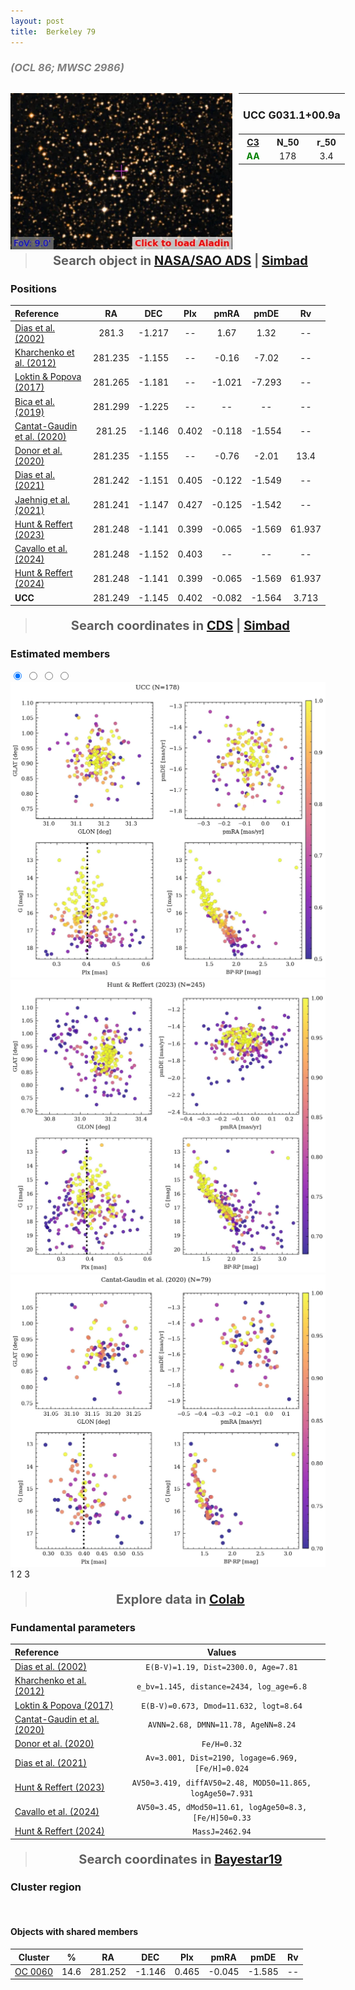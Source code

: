 ```yaml
---
layout: post
title:  Berkeley 79
---
```

<h3><span style="color: #808080;"><i>(OCL 86; MWSC 2986)</i></span></h3><div style="display: flex; justify-content: space-between; width:720px;height:250px">
<div style="text-align: center;">

<!-- Static image + data attributes for FOV and target -->
<img id="aladin_img"
     data-umami-event="aladin_load"
     src="https://raw.githubusercontent.com/ucc23/Q1P/main/plots/berkeley79_aladin.webp"
     alt="Click to load Aladin Lite" 
     style="width:355px;height:250px; cursor: pointer;"
     data-fov="0.113" 
     data-target="281.249 -1.145"/>
<!-- Div to contain Aladin Lite viewer -->
<div id="aladin-lite-div" style="width:355px;height:250px;display:none;"></div>
<!-- Aladin Lite script (will be loaded after the image is clicked) -->
<script src="{{ site.baseurl }}/scripts/aladin_load.js"></script>

</div>
<!-- Left block -->

<table style="width:355px;height:250px;">
  <!-- Row 1 (title) -->
  <tr>
    <td colspan="5"><h3>UCC G031.1+00.9a</h3></td>
  </tr>
  <!-- Row 2 -->
  <tr>
    <th style="text-align: center;"><a href="https://ucc.ar/faq#what-is-the-c3-parameter" title="Combined class">C3</a></th>
    <th style="text-align: center;"><div title="Stars with membership probability >50%">N_50</div></th>
    <th style="text-align: center;"><div title="Radius that contains half the members [arcmin]">r_50</div></th>
  </tr>
  <!-- Row 3 -->
  <tr>
    <td style="text-align: center;"><span style="color: green; font-weight: bold;">A</span><span style="color: green; font-weight: bold;">A</span></td>
    <td style="text-align: center;">178</td>
    <td style="text-align: center;">3.4</td>
  </tr>
</table>
</div>

> <p style="text-align:center; font-weight: bold; font-size:20px">Search object in <a data-umami-event="nasa_search" href="https://ui.adsabs.harvard.edu/search/q=%20collection%3Aastronomy%20body%3A%22Berkeley%2079%22&sort=date%20desc%2C%20bibcode%20desc&p_=0" target="_blank">NASA/SAO ADS</a> | <a data-umami-event="simbad_search" href="https://simbad.cds.unistra.fr/simbad/sim-id-refs?Ident=berkeley79" target="_blank">Simbad</a></p>


### Positions

| Reference    | RA    | DEC   | Plx  | pmRA  | pmDE   |  Rv  |
| :---         | :---: | :---: | :---: | :---: | :---: | :---: |
|[Dias et al. (2002)](https://ui.adsabs.harvard.edu/abs/2002A%26A...389..871D) | 281.3 | -1.217 | -- | 1.67 | 1.32 | -- |
|[Kharchenko et al. (2012)](https://ui.adsabs.harvard.edu/abs/2012A%26A...543A.156K) | 281.235 | -1.155 | -- | -0.16 | -7.02 | -- |
|[Loktin & Popova (2017)](https://ui.adsabs.harvard.edu/abs/2017AstBu..72..257L) | 281.265 | -1.181 | -- | -1.021 | -7.293 | -- |
|[Bica et al. (2019)](https://ui.adsabs.harvard.edu/abs/2019AJ....157...12B) | 281.299 | -1.225 | -- | -- | -- | -- |
|[Cantat-Gaudin et al. (2020)](https://ui.adsabs.harvard.edu/abs/2020A%26A...640A...1C) | 281.25 | -1.146 | 0.402 | -0.118 | -1.554 | -- |
|[Donor et al. (2020)](https://ui.adsabs.harvard.edu/abs/2020AJ....159..199D) | 281.235 | -1.155 | -- | -0.76 | -2.01 | 13.4 |
|[Dias et al. (2021)](https://ui.adsabs.harvard.edu/abs/2021MNRAS.504..356D) | 281.242 | -1.151 | 0.405 | -0.122 | -1.549 | -- |
|[Jaehnig et al. (2021)](https://ui.adsabs.harvard.edu/abs/2021ApJ...923..129J) | 281.241 | -1.147 | 0.427 | -0.125 | -1.542 | -- |
|[Hunt & Reffert (2023)](https://ui.adsabs.harvard.edu/abs/2023A%26A...673A.114H) | 281.248 | -1.141 | 0.399 | -0.065 | -1.569 | 61.937 |
|[Cavallo et al. (2024)](https://ui.adsabs.harvard.edu/abs/2024AJ....167...12C) | 281.248 | -1.152 | 0.403 | -- | -- | -- |
|[Hunt & Reffert (2024)](https://ui.adsabs.harvard.edu/abs/2024A%26A...686A..42H) | 281.248 | -1.141 | 0.399 | -0.065 | -1.569 | 61.937 |
| **UCC** |281.249 | -1.145 | 0.402 | -0.082 | -1.564 | 3.713 |

> <p style="text-align:center; font-weight: bold; font-size:20px">Search coordinates in <a data-umami-event="cds_coord_search" href="https://cdsportal.u-strasbg.fr/?target=281.249,-1.145" target="_blank">CDS</a> | <a data-umami-event="simbad_coord_search" href="https://simbad.cds.unistra.fr/mobile/object_list.html?coord=281.249%20-1.145&output=json&radius=5&userEntry=berkeley79" target="_blank">Simbad</a></p>

### Estimated members

<div class="carousel">
<input type="radio" name="radio-btn" id="slide1" checked>
<input type="radio" name="radio-btn" id="slide1">
<input type="radio" name="radio-btn" id="slide2">
<input type="radio" name="radio-btn" id="slide3">
<div class="slides">
<div class="slide">
<a href="https://raw.githubusercontent.com/ucc23/Q1P/main/plots/UCC/berkeley79.webp" target="_blank">
<img src="https://raw.githubusercontent.com/ucc23/Q1P/main/plots/UCC/berkeley79.webp" alt="Berkeley 79 UCC">
</a>
</div>
<div class="slide">
<a href="https://raw.githubusercontent.com/ucc23/Q1P/main/plots/HUNT23/berkeley79.webp" target="_blank">
<img src="https://raw.githubusercontent.com/ucc23/Q1P/main/plots/HUNT23/berkeley79.webp" alt="Berkeley 79 HUNT23">
</a>
</div>
<div class="slide">
<a href="https://raw.githubusercontent.com/ucc23/Q1P/main/plots/CANTAT20/berkeley79.webp" target="_blank">
<img src="https://raw.githubusercontent.com/ucc23/Q1P/main/plots/CANTAT20/berkeley79.webp" alt="Berkeley 79 CANTAT20">
</a>
</div>
</div>
<div class="indicators">
<label for="slide1">1</label>
<label for="slide2">2</label>
<label for="slide3">3</label>
</div>
</div>


> <p style="text-align:center; font-weight: bold; font-size:20px">Explore data in <a data-umami-event="colab" href="https://colab.research.google.com/github/ucc23/ucc/blob/main/assets/notebook.ipynb" target="_blank">Colab</a></p>


### Fundamental parameters

| Reference |  Values |
| :---      |  :---:  |
| [Dias et al. (2002)](https://ui.adsabs.harvard.edu/abs/2002A%26A...389..871D) | `E(B-V)=1.19, Dist=2300.0, Age=7.81` |
| [Kharchenko et al. (2012)](https://ui.adsabs.harvard.edu/abs/2012A%26A...543A.156K) | `e_bv=1.145, distance=2434, log_age=6.8` |
| [Loktin & Popova (2017)](https://ui.adsabs.harvard.edu/abs/2017AstBu..72..257L) | `E(B-V)=0.673, Dmod=11.632, logt=8.64` |
| [Cantat-Gaudin et al. (2020)](https://ui.adsabs.harvard.edu/abs/2020A%26A...640A...1C) | `AVNN=2.68, DMNN=11.78, AgeNN=8.24` |
| [Donor et al. (2020)](https://ui.adsabs.harvard.edu/abs/2020AJ....159..199D) | `Fe/H=0.32` |
| [Dias et al. (2021)](https://ui.adsabs.harvard.edu/abs/2021MNRAS.504..356D) | `Av=3.001, Dist=2190, logage=6.969, [Fe/H]=0.024` |
| [Hunt & Reffert (2023)](https://ui.adsabs.harvard.edu/abs/2023A%26A...673A.114H) | `AV50=3.419, diffAV50=2.48, MOD50=11.865, logAge50=7.931` |
| [Cavallo et al. (2024)](https://ui.adsabs.harvard.edu/abs/2024AJ....167...12C) | `AV50=3.45, dMod50=11.61, logAge50=8.3, [Fe/H]50=0.33` |
| [Hunt & Reffert (2024)](https://ui.adsabs.harvard.edu/abs/2024A%26A...686A..42H) | `MassJ=2462.94` |

> <p style="text-align:center; font-weight: bold; font-size:20px">Search coordinates in <a data-umami-event="bayestar" href="http://argonaut.skymaps.info/query?lon=31.176%20&lat=0.912&coordsys=gal&mapname=bayestar2019" target="_blank">Bayestar19</a></p>


### Cluster region

<html lang="en">
  <body>
    <center>
    <div id="plot-params"
         data-oc-name="berkeley79"
         data-ra-center="281.25"
         data-dec-center="-1.15"
         data-rad-deg="3.4"
         data-plx="0.402">
    </div>
    <div id="plot-container">
        <div id="plot"></div>
    </div>
    <script defer type="module" src="{{ site.baseurl }}/scripts/radec_scatter.js"></script>
    </center>
  </body>
</html>
<br>


#### Objects with shared members

| Cluster | <span title="Percentage of members that this OC shares with the ones listed">%</span>   | RA   | DEC   | Plx   | pmRA  | pmDE  | Rv    |
| :---:   | :-: |:---: | :---: | :---: | :---: | :---: | :---: |
|[OC 0060](/_clusters/oc0060/)| 14.6 | 281.252 | -1.146 | 0.465 | -0.045 | -1.585 | -- |